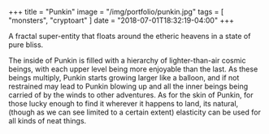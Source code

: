 +++
title = "Punkin"
image = "/img/portfolio/punkin.jpg"
tags = [ "monsters", "cryptoart" ]
date = "2018-07-01T18:32:19-04:00"
+++

A fractal super-entity that floats around the etheric heavens in a state of pure bliss.

<!--more-->

The inside of Punkin is filled with a hierarchy of lighter-than-air cosmic beings, with each upper level being more enjoyable than the last. As these beings multiply, Punkin starts growing larger like a balloon, and if not restrained may lead to Punkin blowing up and all the inner beings being carried of by the winds to other adventures. As for the skin of Punkin, for those lucky enough to find it wherever it happens to land, its natural, (though as we can see limited to a certain extent) elasticity can be used for all kinds of neat things.
